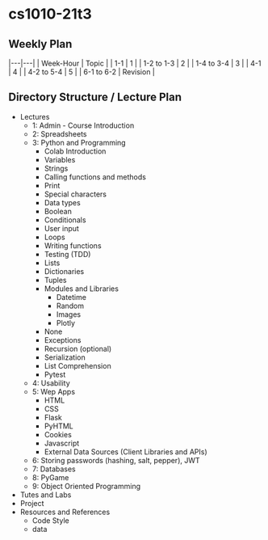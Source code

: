 # cs1010-21t3

## Weekly Plan

|---|---|
| Week-Hour | Topic |
| 1-1 | 1 |
| 1-2 to 1-3 | 2 |
| 1-4 to 3-4 | 3 |
| 4-1  | 4 |
| 4-2 to 5-4 | 5 |
| 6-1 to 6-2 | Revision |


## Directory Structure / Lecture Plan

* Lectures
  * 1: Admin - Course Introduction
  * 2: Spreadsheets
  * 3: Python and Programming
    * Colab Introduction
    * Variables
    * Strings
    * Calling functions and methods
    * Print
    * Special characters
    * Data types
    * Boolean
    * Conditionals
    * User input
    * Loops
    * Writing functions
    * Testing (TDD)
    * Lists
    * Dictionaries
    * Tuples
    * Modules and Libraries
      * Datetime
      * Random
      * Images
      * Plotly
    * None
    * Exceptions
    * Recursion (optional)
    * Serialization
    * List Comprehension
    * Pytest
  * 4: Usability
  * 5: Wep Apps
    * HTML
    * CSS
    * Flask
    * PyHTML
    * Cookies
    * Javascript
    * External Data Sources (Client Libraries and APIs)
  * 6: Storing passwords (hashing, salt, pepper), JWT
  * 7: Databases
  * 8: PyGame
  * 9: Object Oriented Programming
* Tutes and Labs
* Project
* Resources and References
  * Code Style
  * data
